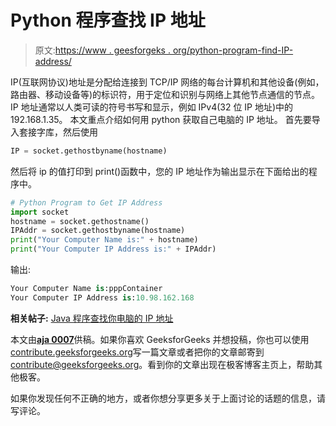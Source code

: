 # Python 程序查找 IP 地址

> 原文:[https://www . geesforgeks . org/python-program-find-IP-address/](https://www.geeksforgeeks.org/python-program-find-ip-address/)

IP(互联网协议)地址是分配给连接到 TCP/IP 网络的每台计算机和其他设备(例如，路由器、移动设备等)的标识符，用于定位和识别与网络上其他节点通信的节点。IP 地址通常以人类可读的符号书写和显示，例如 IPv4(32 位 IP 地址)中的 192.168.1.35。
本文重点介绍如何用 python 获取自己电脑的 IP 地址。
首先要导入套接字库，然后使用

```py
IP = socket.gethostbyname(hostname) 
```

然后将 ip 的值打印到 print()函数中，您的 IP 地址作为输出显示在下面给出的程序中。

```py
# Python Program to Get IP Address
import socket   
hostname = socket.gethostname()   
IPAddr = socket.gethostbyname(hostname)   
print("Your Computer Name is:" + hostname)   
print("Your Computer IP Address is:" + IPAddr)   
```

输出:

```py
Your Computer Name is:pppContainer
Your Computer IP Address is:10.98.162.168

```

**相关帖子:** [Java 程序查找你电脑的 IP 地址](https://www.geeksforgeeks.org/java-program-find-ip-address-computer/)

本文由[**aja 0007**](https://auth.geeksforgeeks.org/profile.php?user=ajay0007)供稿。如果你喜欢 GeeksforGeeks 并想投稿，你也可以使用[contribute.geeksforgeeks.org](http://www.contribute.geeksforgeeks.org)写一篇文章或者把你的文章邮寄到 contribute@geeksforgeeks.org。看到你的文章出现在极客博客主页上，帮助其他极客。

如果你发现任何不正确的地方，或者你想分享更多关于上面讨论的话题的信息，请写评论。